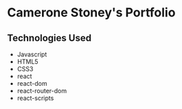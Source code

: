 # Camerone Stoney's Portfolio

## Technologies Used
- Javascript
- HTML5
- CSS3
- react
- react-dom
- react-router-dom
- react-scripts
